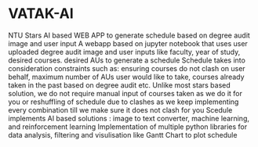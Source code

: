 # VATAK-AI
NTU Stars AI based WEB APP to generate schedule based on degree audit image and user input
A webapp based on jupyter notebook that uses user uploaded degree audit image and user inputs like faculty, year of study, desired courses. desired AUs to generate a schedule 
Schedule takes into consideration constraints such as: ensuring courses do not clash on user behalf, maximum number of AUs user would like to take, courses already taken in the past based on degree audit etc. 
Unlike most stars based solution, we do not require manual input of courses taken as we do it for you or reshuffling of schedule due to clashes as we keep implementing every combination till we make sure it does not clash for you 
Scedule implements AI based solutions : image to text converter, machine learning, and reinforcement learning 
Implementation of multiple python libraries for data analysis, filtering and visulisation like Gantt Chart to plot schedule 
